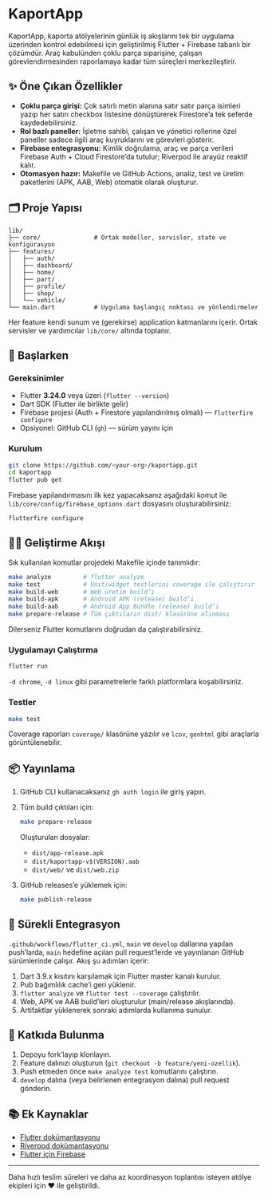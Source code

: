 # KaportApp

KaportApp, kaporta atölyelerinin günlük iş akışlarını tek bir uygulama üzerinden
kontrol edebilmesi için geliştirilmiş Flutter + Firebase tabanlı bir çözümdür.
Araç kabulünden çoklu parça siparişine, çalışan görevlendirmesinden raporlamaya
kadar tüm süreçleri merkezileştirir.

## ✨ Öne Çıkan Özellikler

- **Çoklu parça girişi:** Çok satırlı metin alanına satır satır parça isimleri
  yazıp her satırı checkbox listesine dönüştürerek Firestore’a tek seferde
  kaydedebilirsiniz.
- **Rol bazlı paneller:** İşletme sahibi, çalışan ve yönetici rollerine özel
  paneller sadece ilgili araç kuyruklarını ve görevleri gösterir.
- **Firebase entegrasyonu:** Kimlik doğrulama, araç ve parça verileri Firebase
  Auth + Cloud Firestore’da tutulur; Riverpod ile arayüz reaktif kalır.
- **Otomasyon hazır:** Makefile ve GitHub Actions, analiz, test ve üretim
  paketlerini (APK, AAB, Web) otomatik olarak oluşturur.

## 🗂️ Proje Yapısı

```
lib/
├── core/               # Ortak modeller, servisler, state ve konfigürasyon
├── features/
│   ├── auth/
│   ├── dashboard/
│   ├── home/
│   ├── part/
│   ├── profile/
│   ├── shop/
│   └── vehicle/
└── main.dart           # Uygulama başlangıç noktası ve yönlendirmeler
```

Her feature kendi sunum ve (gerekirse) application katmanlarını içerir.
Ortak servisler ve yardımcılar `lib/core/` altında toplanır.

## 🚀 Başlarken

### Gereksinimler

- Flutter **3.24.0** veya üzeri (`flutter --version`)
- Dart SDK (Flutter ile birlikte gelir)
- Firebase projesi (Auth + Firestore yapılandırılmış olmalı) — `flutterfire configure`
- Opsiyonel: GitHub CLI (`gh`) — sürüm yayını için

### Kurulum

```bash
git clone https://github.com/<your-org>/kaportapp.git
cd kaportapp
flutter pub get
```

Firebase yapılandırmasını ilk kez yapacaksanız aşağıdaki komut ile
`lib/core/config/firebase_options.dart` dosyasını oluşturabilirsiniz:

```bash
flutterfire configure
```

## 🧑‍💻 Geliştirme Akışı

Sık kullanılan komutlar projedeki Makefile içinde tanımlıdır:

```bash
make analyze         # flutter analyze
make test            # Unit/widget testlerini coverage ile çalıştırır
make build-web       # Web üretim build’i
make build-apk       # Android APK (release) build’i
make build-aab       # Android App Bundle (release) build’i
make prepare-release # Tüm çıktıların dist/ klasörüne alınması
```

Dilerseniz Flutter komutlarını doğrudan da çalıştırabilirsiniz.

### Uygulamayı Çalıştırma

```bash
flutter run
```

`-d chrome`, `-d linux` gibi parametrelerle farklı platformlara koşabilirsiniz.

### Testler

```bash
make test
```

Coverage raporları `coverage/` klasörüne yazılır ve `lcov`, `genhtml` gibi
araçlarla görüntülenebilir.

## 📦 Yayınlama

1. GitHub CLI kullanacaksanız `gh auth login` ile giriş yapın.
2. Tüm build çıktıları için:

   ```bash
   make prepare-release
   ```

   Oluşturulan dosyalar:
   - `dist/app-release.apk`
   - `dist/kaportapp-v$(VERSION).aab`
   - `dist/web/` ve `dist/web.zip`

3. GitHub releases’e yüklemek için:

   ```bash
   make publish-release
   ```

## 🧪 Sürekli Entegrasyon

`.github/workflows/flutter_ci.yml`, `main` ve `develop` dallarına yapılan push’larda,
`main` hedefine açılan pull request’lerde ve yayınlanan GitHub sürümlerinde
çalışır. Akış şu adımları içerir:

1. Dart 3.9.x kısıtını karşılamak için Flutter master kanalı kurulur.
2. Pub bağımlılık cache’i geri yüklenir.
3. `flutter analyze` ve `flutter test --coverage` çalıştırılır.
4. Web, APK ve AAB build’leri oluşturulur (main/release akışlarında).
5. Artifaktlar yüklenerek sonraki adımlarda kullanıma sunulur.

## 🤝 Katkıda Bulunma

1. Depoyu fork’layıp klonlayın.
2. Feature dalınızı oluşturun (`git checkout -b feature/yeni-ozellik`).
3. Push etmeden önce `make analyze test` komutlarını çalıştırın.
4. `develop` dalına (veya belirlenen entegrasyon dalına) pull request gönderin.

## 📚 Ek Kaynaklar

- [Flutter dokümantasyonu](https://docs.flutter.dev)
- [Riverpod dokümantasyonu](https://riverpod.dev)
- [Flutter için Firebase](https://firebase.google.com/docs/flutter/setup)

---

Daha hızlı teslim süreleri ve daha az koordinasyon toplantısı isteyen atölye
ekipleri için ❤️ ile geliştirildi.
